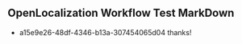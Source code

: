 ## OpenLocalization Workflow Test MarkDown
* a15e9e26-48df-4346-b13a-307454065d04 thanks!

<!--HONumber=Aug16_HO4-->


